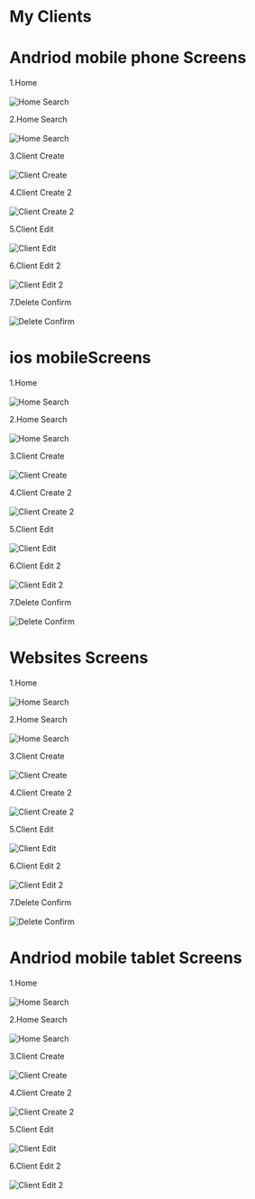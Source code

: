 # My Clients

<h1>Andriod mobile phone Screens </h1>

1.Home<br><br>
![Home Search](screen_shoots/mobile/home.jpg)<br>

2.Home Search<br><br>
![Home Search](screen_shoots/mobile/home_search.jpg)<br>

3.Client Create<br><br>
![Client Create](screen_shoots/mobile/client_create.jpg)<br>

4.Client Create 2<br><br>
![Client Create 2](screen_shoots/mobile/client_create_2.jpg)<br>

5.Client Edit<br><br>
![Client Edit](screen_shoots/mobile/client_edit_dialog.jpg)<br>

6.Client Edit 2<br><br>
![Client Edit 2](screen_shoots/mobile/client_edit_dialog_2.jpg)<br>

7.Delete Confirm<br><br>
![Delete Confirm](screen_shoots/mobile/client_delete_confirm.jpg)<br>




<h1> ios mobileScreens </h1>

1.Home<br><br>
![Home Search](screen_shoots/ios/home.png)<br>

2.Home Search<br><br>
![Home Search](screen_shoots/ios/home_search.png)<br>

3.Client Create<br><br>
![Client Create](screen_shoots/ios/client_create.png)<br>

4.Client Create 2<br><br>
![Client Create 2](screen_shoots/ios/client_create_2.png)<br>

5.Client Edit<br><br>
![Client Edit](screen_shoots/ios/client_edit_dialog.png)<br>

6.Client Edit 2<br><br>
![Client Edit 2](screen_shoots/ios/client_edit_dialog_2.png)<br>

7.Delete Confirm<br><br>
![Delete Confirm](screen_shoots/ios/client_delete_confirm.png)<br>



<h1>Websites Screens </h1>

1.Home<br><br>
![Home Search](screen_shoots/web/home.png)<br>

2.Home Search<br><br>
![Home Search](screen_shoots/web/home_search.png)<br>

3.Client Create<br><br>
![Client Create](screen_shoots/web/client_create.png)<br>

4.Client Create 2<br><br>
![Client Create 2](screen_shoots/web/client_create_2.png)<br>

5.Client Edit<br><br>
![Client Edit](screen_shoots/web/client_edit_dialog.png)<br>

6.Client Edit 2<br><br>
![Client Edit 2](screen_shoots/web/client_edit_dialog_2.png)<br>

7.Delete Confirm<br><br>
![Delete Confirm](screen_shoots/web/client_delete_confirm.png)<br>


<h1>Andriod mobile tablet Screens </h1>

1.Home<br><br>
![Home Search](screen_shoots/tablet/home.png)<br>

2.Home Search<br><br>
![Home Search](screen_shoots/tablet/home_search.png)<br>

3.Client Create<br><br>
![Client Create](screen_shoots/tablet/client_create.png)<br>

4.Client Create 2<br><br>
![Client Create 2](screen_shoots/tablet/client_create_2.png)<br>

5.Client Edit<br><br>
![Client Edit](screen_shoots/tablet/client_edit_dialog.png)<br>

6.Client Edit 2<br><br>
![Client Edit 2](screen_shoots/tablet/client_edit_dialog_2.png)<br>
